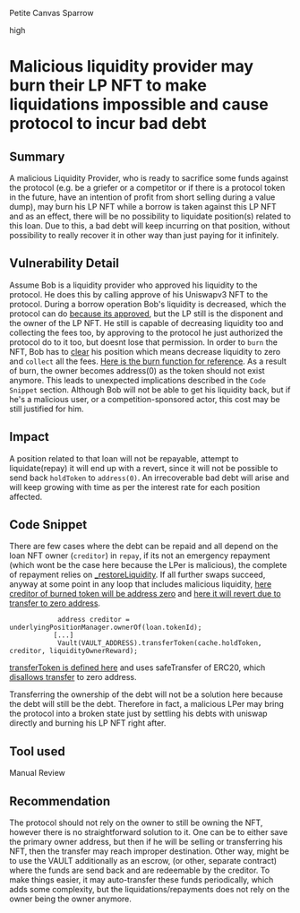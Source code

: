 Petite Canvas Sparrow

high

# Malicious liquidity provider may burn their LP NFT to make liquidations impossible and cause protocol to incur bad debt
## Summary
A malicious Liquidity Provider, who is ready to sacrifice some funds against the protocol (e.g. be a griefer or a competitor or if there is a protocol token in the future, have an intention of profit from short selling during a value dump), may burn his LP NFT while a borrow is taken against this LP NFT and as an effect, there will be no possibility to liquidate position(s) related to this loan. Due to this, a bad debt will keep incurring on that position, without possibility to really recover it in other way than just paying for it infinitely.

## Vulnerability Detail
Assume Bob is a liquidity provider who approved his liquidity to the protocol. He does this by calling approve of his Uniswapv3 NFT to the protocol. During a borrow operation Bob's liquidity is decreased, which the protocol can do [because its approved](https://github.com/Uniswap/v3-periphery/blob/697c2474757ea89fec12a4e6db16a574fe259610/contracts/NonfungiblePositionManager.sol#L185), but the LP still is the disponent and the owner of the LP NFT. He still is capable of decreasing liquidity too and collecting the fees too, by approving to the protocol he just authorized the protocol do to it too, but doesnt lose that permission. In order to `burn` the NFT, Bob has to [clear](https://github.com/Uniswap/v3-periphery/blob/main/contracts/NonfungiblePositionManager.sol#L379) his position which means decrease liquidity to zero and `collect` all the fees. [Here is the burn function for reference](https://github.com/Uniswap/v3-periphery/blob/697c2474757ea89fec12a4e6db16a574fe259610/contracts/NonfungiblePositionManager.sol#L377-L382).
As a result of burn, the owner becomes address(0) as the token should not exist anymore. This leads to unexpected implications described in the `Code Snippet` section. Although Bob will not be able to get his liquidity back, but if he's a malicious user, or a competition-sponsored actor, this cost may be still justified for him. 

## Impact
A position related to that loan will not be repayable, attempt to liquidate(repay) it will end up with a revert, since it will not be possible to send back `holdToken` to `address(0)`. An irrecoverable bad debt will arise and will keep growing with time as per the interest rate for each position affected.

## Code Snippet
There are few cases where the debt can be repaid and all depend on the loan NFT owner (`creditor`)
in `repay`, if its not an emergency repayment (which wont be the case here because the LPer is malicious), the complete of repayment relies on [_restoreLiquidity](https://github.com/sherlock-audit/2023-10-real-wagmi/blob/main/wagmi-leverage/contracts/LiquidityBorrowingManager.sol#L650). If all further swaps succeed, anyway at some point in any loop that includes malicious liquidity, [here creditor of burned token will be address zero](https://github.com/sherlock-audit/2023-10-real-wagmi/blob/main/wagmi-leverage/contracts/abstract/LiquidityManager.sol#L306) and [here it will revert due to transfer to zero address](https://github.com/sherlock-audit/2023-10-real-wagmi/blob/main/wagmi-leverage/contracts/abstract/LiquidityManager.sol#L315).

```solidity
            address creditor = underlyingPositionManager.ownerOf(loan.tokenId);
           [...]
            Vault(VAULT_ADDRESS).transferToken(cache.holdToken, creditor, liquidityOwnerReward);
```

[transferToken is defined here](https://github.com/sherlock-audit/2023-10-real-wagmi/blob/main/wagmi-leverage/contracts/Vault.sol#L17-L21) and uses safeTransfer of ERC20, which [disallows transfer](https://github.com/OpenZeppelin/openzeppelin-contracts/blob/master/contracts/token/ERC20/ERC20.sol#L175-L176) to zero address.

Transferring the ownership of the debt will not be a solution here because the debt will still be the debt. Therefore in fact, a malicious LPer may bring the protocol into a broken state just by settling his debts with uniswap directly and burning his LP NFT right after.

## Tool used

Manual Review

## Recommendation
The protocol should not rely on the owner to still be owning the NFT, however there is no straightforward solution to it. One can be to either save the primary owner address, but then if he will be selling or transferring his NFT, then the transfer may reach improper destination. Other way, might be to use the VAULT additionally as an escrow, (or other, separate contract) where the funds are send back and are redeemable by the creditor. To make things easier, it may auto-transfer these funds periodically, which adds some complexity, but the liquidations/repayments does not rely on the owner being the owner anymore.
